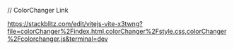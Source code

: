 // ColorChanger Link

https://stackblitz.com/edit/vitejs-vite-x3twng?file=colorChanger%2Findex.html,colorChanger%2Fstyle.css,colorChanger%2Fcolorchanger.js&terminal=dev
